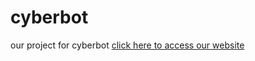 # cyberbot
our project for cyberbot 
[click here to access our website](seekers-cyberbot4.netlify.app)
